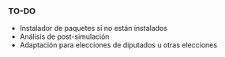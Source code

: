### TO-DO
- Instalador de paquetes si no están instalados
- Análisis de post-simulación
- Adaptación para elecciones de diputados u otras elecciones